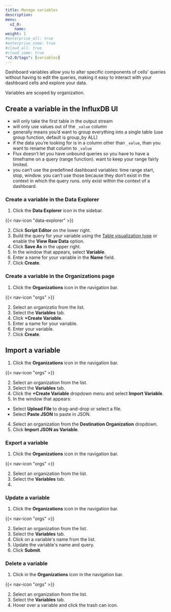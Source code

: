 ```yaml
---
title: Manage variables
description:
menu:
  v2_0:
    name:
weight: 1
#enterprise_all: true
#enterprise_some: true
#cloud_all: true
#cloud_some: true
"v2.0/tags": [variables]
---
```


Dashboard variables allow you to alter specific components of cells' queries
without having to edit the queries, making it easy to interact with your dashboard cells and explore your data.

Variables are scoped by organization.

## Create a variable in the InfluxDB UI

* will only take the first table in the output stream
* will only use values out of the `_value` column
* generally means you’d want to group everything into a single table (use group function, default is group_by ALL)
* if the data you’re looking for is in a column other than `_value`, than you want to rename that column to `_value`
* Flux doesn’t let you have unbound queries so you have to have a timeframe on a query (range function). want to keep your range fairly limited.
* you can’t use the predefined dashboard variables: time range start, stop, window. you can’t use those because they don’t exist in the context in which the query runs. only exist within the context of a dashboard.

### Create a variable in the Data Explorer

1. Click the **Data Explorer** icon in the sidebar.

  {{< nav-icon "data-explorer" >}}

2. Click **Script Editor** on the lower right.
3. Build the query for your variable using the [Table visualization type](v2.0/visualize-data/visualization-types/#table) or enable the **View Raw Data** option.
4. Click **Save As** in the upper right.
5. In the window that appears, select **Variable**.
6. Enter a name for your variable in the **Name** field.
7. Click **Create**.

### Create a variable in the Organizations page

1. Click the **Organizations** icon in the navigation bar.

  {{< nav-icon "orgs" >}}

2. Select an organizatio from the list.
3. Select the **Variables** tab.
4. Click **+Create Variable**.
5. Enter a name for your variable.
6. Enter your variable.
7. Click **Create**.

## Import a variable

1. Click the **Organizations** icon in the navigation bar.

  {{< nav-icon "orgs" >}}

2. Select an organization from the list.
3. Select the **Variables** tab.
4. Click the **+Create Variable** dropdown menu and select **Import Variable**.
3. In the window that appears:
  * Select **Upload File** to drag-and-drop or select a file.
  * Select **Paste JSON** to paste in JSON.
4. Select an organization from the **Destination Organization** dropdown.
5. Click **Import JSON as Variable**.


### Export a variable

1. Click the **Organizations** icon in the navigation bar.

  {{< nav-icon "orgs" >}}

2. Select an organization from the list.
3. Select the **Variables** tab.
4.



### Update a variable

1. Click the **Organizations** icon in the navigation bar.

  {{< nav-icon "orgs" >}}

2. Select an organization from the list.  
3. Select the **Variables** tab.
4. Click on a variable's name from the list.
5. Update the variable's name and query.
6. Click **Submit**.

### Delete a variable
1. Click in the **Organizations** icon in the navigation bar.

  {{< nav-icon "orgs" >}}

2. Select an organization from the list.
3. Select the **Variables** tab.
4. Hover over a variable and click the trash can icon.
